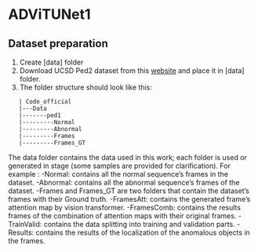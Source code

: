 # ADViTUNet1


## Dataset preparation
1. Create [data] folder 
2. Download UCSD Ped2 dataset from this [website](http://www.svcl.ucsd.edu/projects/anomaly/dataset.htm) and place it in [data] folder.
3. The folder structure should look like this:
```
   | Code_official  
   |---Data  
   |-------ped1
   |---------Normal  
   |---------Abnormal
   |---------Frames
   |---------Frames_GT

```

The data folder contains the data used in this work; each folder is used or generated in stage (some samples are provided for clarification). For example :
-Normal: contains all the normal sequence’s frames in the dataset.
-Abnormal: contains all the abnormal sequence’s frames of the dataset.
-Frames and Frames_GT are two folders that contain the dataset’s frames with their Ground truth.
-FramesAtt: contains the generated frame’s attention map by vision transformer.
-FramesComb: contains the results frames of the combination of attention maps with their original frames.
-TrainValid: contains the data splitting into training and validation parts.
-Results: contains the results of the localization of the anomalous objects in the frames.

